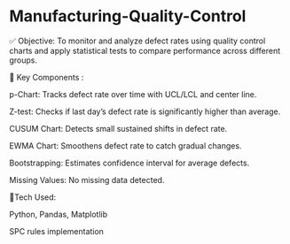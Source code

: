 # Manufacturing-Quality-Control

✅ Objective:
To monitor and analyze defect rates using quality control charts and apply statistical tests to compare performance across different groups.

📌 Key Components :

   p-Chart: Tracks defect rate over time with UCL/LCL and center line.
   
   Z-test: Checks if last day’s defect rate is significantly higher than average.
      
   CUSUM Chart: Detects small sustained shifts in defect rate.
   
   EWMA Chart: Smoothens defect rate to catch gradual changes.
   
   Bootstrapping: Estimates confidence interval for average defects.
   
   Missing Values: No missing data detected.


🔧Tech Used:

   Python, Pandas, Matplotlib
   
   SPC rules implementation

   
